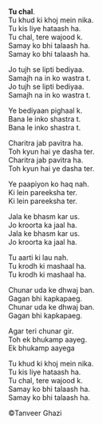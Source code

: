 **Tu chal**.  
Tu khud ki khoj mein nika.  
Tu kis liye hataash ha.  
Tu chal, tere wajood k.  
Samay ko bhi talaash ha.  
Samay ko bhi talaash ha.  

Jo tujh se lipti bediyaa.  
Samajh na in ko wastra t.  
Jo tujh se lipti bediyaa.  
Samajh na in ko wastra t.  

Ye bediyaan pighaal k.  
Bana le inko shastra t.  
Bana le inko shastra t.  

Charitra jab pavitra ha.  
Toh kyun hai ye dasha ter.  
Charitra jab pavitra ha.  
Toh kyun hai ye dasha ter.  

Ye paapiyon ko haq nah.  
Ki lein pareeksha ter.  
Ki lein pareeksha ter.  

Jala ke bhasm kar us.  
Jo kroorta ka jaal ha.  
Jala ke bhasm kar us.  
Jo kroorta ka jaal ha.  

Tu aarti ki lau nah.  
Tu krodh ki mashaal ha.  
Tu krodh ki mashaal ha.  

Chunar uda ke dhwaj ban.  
Gagan bhi kapkapaeg.  
Chunar uda ke dhwaj ban.  
Gagan bhi kapkapaeg.  

Agar teri chunar gir.  
Toh ek bhukamp aayeg.  
Ek bhukamp aayega

Tu khud ki khoj mein nika.  
Tu kis liye hataash ha.  
Tu chal, tere wajood k.  
Samay ko bhi talaash ha.  
Samay ko bhi talaash ha.  

©Tanveer Ghazi

